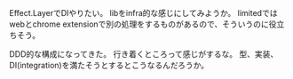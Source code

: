 Effect.LayerでDIやりたい。
libをinfra的な感じにしてみようか。
limitedではwebとchrome extensionで別の処理をするものがあるので、そういうのに役立ちそう。

DDD的な構成になってきた。
行き着くところって感じがするな。
型、実装、DI(integration)を満たそうとするとこうなるんだろうか。
